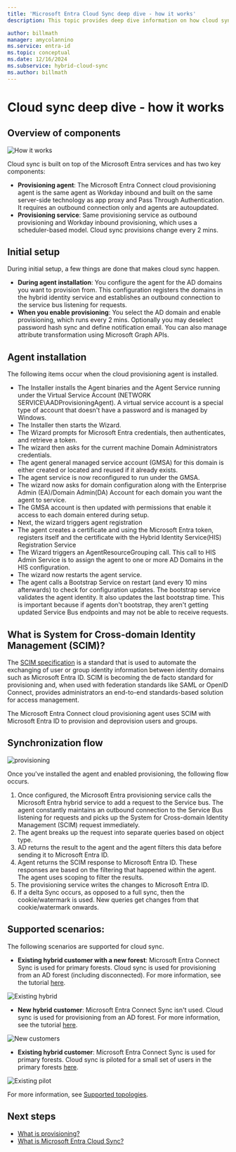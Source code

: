 ```yaml
---
title: 'Microsoft Entra Cloud Sync deep dive - how it works'
description: This topic provides deep dive information on how cloud sync works.

author: billmath
manager: amycolannino
ms.service: entra-id
ms.topic: conceptual
ms.date: 12/16/2024
ms.subservice: hybrid-cloud-sync
ms.author: billmath
---
```


# Cloud sync deep dive - how it works

## Overview of components

![How it works](media/concept-how-it-works/how-1.png)

Cloud sync is built on top of the Microsoft Entra services and has two key components:

- **Provisioning agent**: The Microsoft Entra Connect cloud provisioning agent is the same agent as Workday inbound and built on the same server-side technology as app proxy and Pass Through Authentication. It requires an outbound connection only and agents are autoupdated. 
- **Provisioning service**: Same provisioning service as outbound provisioning and Workday inbound provisioning, which uses a scheduler-based model. Cloud sync provisions change every 2 mins.


## Initial setup
During initial setup, a few things are done that makes cloud sync happen. 

- **During agent installation**: You configure the agent for the AD domains you want to provision from.  This configuration registers the domains in the hybrid identity service and establishes an outbound connection to the service bus listening for requests.
- **When you enable provisioning**: You select the AD domain and enable provisioning, which runs every 2 mins. Optionally you may deselect password hash sync and define notification email. You can also manage attribute transformation using Microsoft Graph APIs.


## Agent installation
The following items occur when the cloud provisioning agent is installed.

- The Installer installs the Agent binaries and the Agent Service running under the Virtual Service Account (NETWORK SERVICE\AADProvisioningAgent).  A virtual service account is a special type of account that doesn't have a password and is managed by Windows.
- The Installer then starts the Wizard.
- The Wizard prompts for Microsoft Entra credentials, then authenticates, and retrieve a token.
- The wizard then asks for the current machine Domain Administrators credentials.
- The agent general managed service account (GMSA) for this domain is either created or located and reused if it already exists.
- The agent service is now reconfigured to run under the GMSA.
- The wizard now asks for domain configuration along with the Enterprise Admin (EA)/Domain Admin(DA) Account for each domain you want the agent to service.
- The GMSA account is then updated with permissions that enable it access to each domain entered during setup.
- Next, the wizard triggers agent registration
- The agent creates a certificate and using the Microsoft Entra token, registers itself and the certificate with the Hybrid Identity Service(HIS) Registration Service
- The Wizard triggers an AgentResourceGrouping call. This call to HIS Admin Service is to assign the agent to one or more AD Domains in the HIS configuration.
- The wizard now restarts the agent service.
- The agent calls a Bootstrap Service on restart (and every 10 mins afterwards) to check for configuration updates.  The bootstrap service validates the agent identity.  It also updates the last bootstrap time.  This is important because if agents don't bootstrap, they aren't getting updated Service Bus endpoints and may not be able to receive requests. 


## What is System for Cross-domain Identity Management (SCIM)?

The [SCIM specification](https://tools.ietf.org/html/draft-scim-core-schema-01) is a standard that is used to automate the exchanging of user or group identity information between identity domains such as Microsoft Entra ID. SCIM is becoming the de facto standard for provisioning and, when used with federation standards like SAML or OpenID Connect, provides administrators an end-to-end standards-based solution for access management.

The Microsoft Entra Connect cloud provisioning agent uses SCIM with Microsoft Entra ID to provision and deprovision users and groups.

## Synchronization flow

![provisioning](media/concept-how-it-works/provisioning-4.png)

Once you've installed the agent and enabled provisioning, the following flow occurs.

1.  Once configured, the Microsoft Entra provisioning service calls the Microsoft Entra hybrid service to add a request to the Service bus. The agent constantly maintains an outbound connection to the Service Bus listening for requests and picks up the System for Cross-domain Identity Management (SCIM) request immediately. 
2.  The agent breaks up the request into separate queries based on object type. 
3.  AD returns the result to the agent and the agent filters this data before sending it to Microsoft Entra ID.  
4.  Agent returns the SCIM response to Microsoft Entra ID.  These responses are based on the filtering that happened within the agent.  The agent uses scoping to filter the results. 
5.  The provisioning service writes the changes to Microsoft Entra ID.
6.  If a delta Sync occurs, as opposed to a full sync, then the cookie/watermark is used. New queries get changes from that cookie/watermark onwards.

## Supported scenarios:
The following scenarios are supported for cloud sync.


- **Existing hybrid customer with a new forest**: Microsoft Entra Connect Sync is used for primary forests. Cloud sync is used for provisioning from an AD forest (including disconnected). For more information, see the tutorial [here](tutorial-existing-forest.md).

 ![Existing hybrid](media/tutorial-existing-forest/existing-forest-new-forest-2.png)
- **New hybrid customer**:      Microsoft Entra Connect Sync isn't used. Cloud sync is used for provisioning from an AD forest.  For more information, see the tutorial [here](tutorial-single-forest.md).
 
 ![New customers](~/includes/governance/media/tutorial-single-forest/diagram-2.png)

- **Existing hybrid customer**: Microsoft Entra Connect Sync is used for primary forests. Cloud sync is piloted for a small set of users in the primary forests [here](tutorial-existing-forest.md).

 ![Existing pilot](media/tutorial-migrate-aadc-aadccp/diagram-2.png)

For more information, see [Supported topologies](plan-cloud-sync-topologies.md).



## Next steps 

- [What is provisioning?](../what-is-provisioning.md)
- [What is Microsoft Entra Cloud Sync?](what-is-cloud-sync.md)
